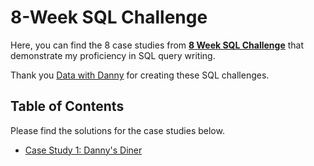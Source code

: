 # 8-Week SQL Challenge

Here, you can find the 8 case studies from **[8 Week SQL Challenge](https://8weeksqlchallenge.com)** that demonstrate my proficiency in SQL query writing.

Thank you [Data with Danny](https://www.linkedin.com/company/datawithdanny/) for creating these SQL challenges. 

## Table of Contents

Please find the solutions for the case studies below. 
- [Case Study 1: Danny's Diner](https://github.com/mbergg/Portfolio/blob/main/Case%20Study%201/solution.md)
